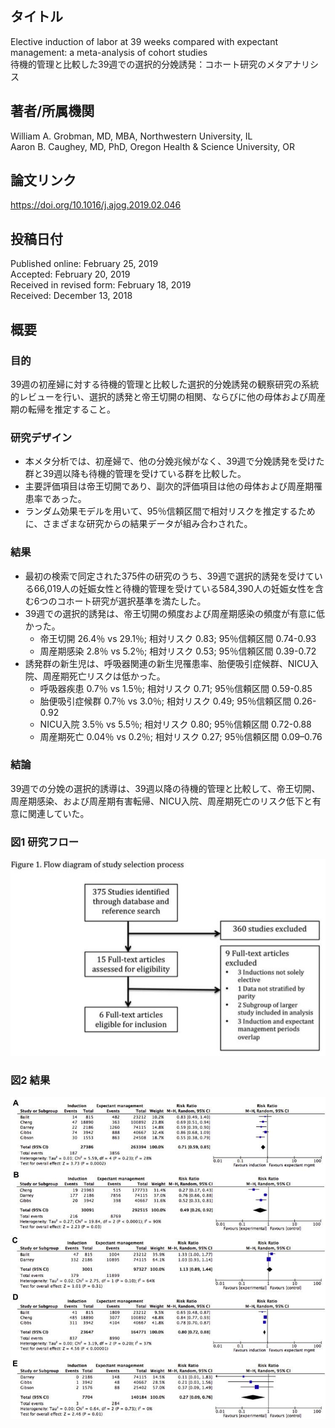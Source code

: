 ## タイトル
Elective induction of labor at 39 weeks compared with expectant management: a meta-analysis of cohort studies  
待機的管理と比較した39週での選択的分娩誘発：コホート研究のメタアナリシス

## 著者/所属機関
William A. Grobman, MD, MBA, Northwestern University, IL  
Aaron B. Caughey, MD, PhD, Oregon Health & Science University, OR

## 論文リンク
https://doi.org/10.1016/j.ajog.2019.02.046

## 投稿日付
Published online: February 25, 2019  
Accepted: February 20, 2019  
Received in revised form: February 18, 2019  
Received: December 13, 2018

## 概要
### 目的
39週の初産婦に対する待機的管理と比較した選択的分娩誘発の観察研究の系統的レビューを行い、選択的誘発と帝王切開の相関、ならびに他の母体および周産期の転帰を推定すること。

### 研究デザイン
* 本メタ分析では、初産婦で、他の分娩兆候がなく、39週で分娩誘発を受けた群と39週以降も待機的管理を受けている群を比較した。
* 主要評価項目は帝王切開であり、副次的評価項目は他の母体および周産期罹患率であった。
* ランダム効果モデルを用いて、95％信頼区間で相対リスクを推定するために、さまざまな研究からの結果データが組み合わされた。

### 結果
* 最初の検索で同定された375件の研究のうち、39週で選択的誘発を受けている66,019人の妊娠女性と待機的管理を受けている584,390人の妊娠女性を含む6つのコホート研究が選択基準を満たした。
* 39週での選択的誘発は、帝王切開の頻度および周産期感染の頻度が有意に低かった。
  * 帝王切開 26.4％ vs 29.1％; 相対リスク 0.83; 95％信頼区間 0.74-0.93
  * 周産期感染 2.8％ vs 5.2％; 相対リスク 0.53; 95％信頼区間 0.39-0.72
* 誘発群の新生児は、呼吸器関連の新生児罹患率、胎便吸引症候群、NICU入院、周産期死亡リスクは低かった。
  * 呼吸器疾患 0.7％ vs 1.5％; 相対リスク 0.71; 95％信頼区間 0.59-0.85
  * 胎便吸引症候群 0.7％ vs 3.0％; 相対リスク 0.49; 95％信頼区間 0.26-0.92
  * NICU入院 3.5％ vs 5.5％; 相対リスク 0.80; 95％信頼区間 0.72-0.88
  * 周産期死亡 0.04％ vs 0.2％; 相対リスク 0.27; 95％信頼区間 0.09–0.76

### 結論
39週での分娩の選択的誘導は、39週以降の待機的管理と比較して、帝王切開、周産期感染、および周産期有害転帰、NICU入院、周産期死亡のリスク低下と有意に関連していた。

### 図1 研究フロー
![Figure.1](Elective_fig1.jpg)

### 図2 結果
![Figure.2](Elective_fig2.jpg)

